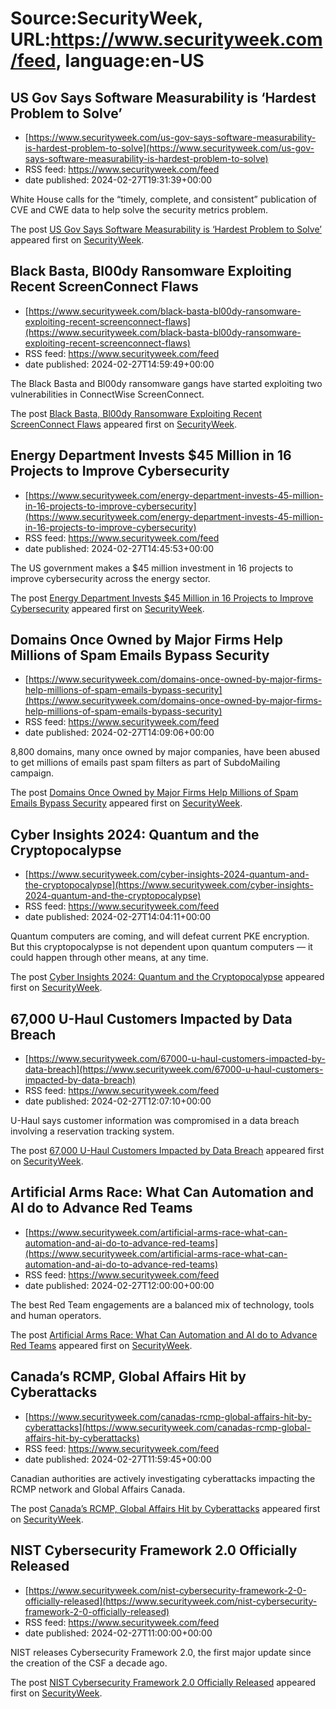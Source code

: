 # Source:SecurityWeek, URL:https://www.securityweek.com/feed, language:en-US

## US Gov Says Software Measurability is ‘Hardest Problem to Solve’
 - [https://www.securityweek.com/us-gov-says-software-measurability-is-hardest-problem-to-solve](https://www.securityweek.com/us-gov-says-software-measurability-is-hardest-problem-to-solve)
 - RSS feed: https://www.securityweek.com/feed
 - date published: 2024-02-27T19:31:39+00:00

<p>White House calls for the “timely, complete, and consistent” publication of CVE and CWE data to help solve the security metrics problem.</p>
<p>The post <a href="https://www.securityweek.com/us-gov-says-software-measurability-is-hardest-problem-to-solve/">US Gov Says Software Measurability is ‘Hardest Problem to Solve’</a> appeared first on <a href="https://www.securityweek.com">SecurityWeek</a>.</p>

## Black Basta, Bl00dy Ransomware Exploiting Recent ScreenConnect Flaws
 - [https://www.securityweek.com/black-basta-bl00dy-ransomware-exploiting-recent-screenconnect-flaws](https://www.securityweek.com/black-basta-bl00dy-ransomware-exploiting-recent-screenconnect-flaws)
 - RSS feed: https://www.securityweek.com/feed
 - date published: 2024-02-27T14:59:49+00:00

<p>The Black Basta and Bl00dy ransomware gangs have started exploiting two vulnerabilities in ConnectWise ScreenConnect.</p>
<p>The post <a href="https://www.securityweek.com/black-basta-bl00dy-ransomware-exploiting-recent-screenconnect-flaws/">Black Basta, Bl00dy Ransomware Exploiting Recent ScreenConnect Flaws</a> appeared first on <a href="https://www.securityweek.com">SecurityWeek</a>.</p>

## Energy Department Invests $45 Million in 16 Projects to Improve Cybersecurity
 - [https://www.securityweek.com/energy-department-invests-45-million-in-16-projects-to-improve-cybersecurity](https://www.securityweek.com/energy-department-invests-45-million-in-16-projects-to-improve-cybersecurity)
 - RSS feed: https://www.securityweek.com/feed
 - date published: 2024-02-27T14:45:53+00:00

<p>The US government makes a $45 million investment in 16 projects to improve cybersecurity across the energy sector.</p>
<p>The post <a href="https://www.securityweek.com/energy-department-invests-45-million-in-16-projects-to-improve-cybersecurity/">Energy Department Invests $45 Million in 16 Projects to Improve Cybersecurity</a> appeared first on <a href="https://www.securityweek.com">SecurityWeek</a>.</p>

## Domains Once Owned by Major Firms Help Millions of Spam Emails Bypass Security
 - [https://www.securityweek.com/domains-once-owned-by-major-firms-help-millions-of-spam-emails-bypass-security](https://www.securityweek.com/domains-once-owned-by-major-firms-help-millions-of-spam-emails-bypass-security)
 - RSS feed: https://www.securityweek.com/feed
 - date published: 2024-02-27T14:09:06+00:00

<p>8,800 domains, many once owned by major companies, have been abused to get millions of emails past spam filters as part of SubdoMailing campaign.</p>
<p>The post <a href="https://www.securityweek.com/domains-once-owned-by-major-firms-help-millions-of-spam-emails-bypass-security/">Domains Once Owned by Major Firms Help Millions of Spam Emails Bypass Security</a> appeared first on <a href="https://www.securityweek.com">SecurityWeek</a>.</p>

## Cyber Insights 2024: Quantum and the Cryptopocalypse
 - [https://www.securityweek.com/cyber-insights-2024-quantum-and-the-cryptopocalypse](https://www.securityweek.com/cyber-insights-2024-quantum-and-the-cryptopocalypse)
 - RSS feed: https://www.securityweek.com/feed
 - date published: 2024-02-27T14:04:11+00:00

<p>Quantum computers are coming, and will defeat current PKE encryption. But this cryptopocalypse is not dependent upon quantum computers — it could happen through other means, at any time. </p>
<p>The post <a href="https://www.securityweek.com/cyber-insights-2024-quantum-and-the-cryptopocalypse/">Cyber Insights 2024: Quantum and the Cryptopocalypse</a> appeared first on <a href="https://www.securityweek.com">SecurityWeek</a>.</p>

## 67,000 U-Haul Customers Impacted by Data Breach
 - [https://www.securityweek.com/67000-u-haul-customers-impacted-by-data-breach](https://www.securityweek.com/67000-u-haul-customers-impacted-by-data-breach)
 - RSS feed: https://www.securityweek.com/feed
 - date published: 2024-02-27T12:07:10+00:00

<p>U-Haul says customer information was compromised in a data breach involving a reservation tracking system.</p>
<p>The post <a href="https://www.securityweek.com/67000-u-haul-customers-impacted-by-data-breach/">67,000 U-Haul Customers Impacted by Data Breach</a> appeared first on <a href="https://www.securityweek.com">SecurityWeek</a>.</p>

## Artificial Arms Race: What Can Automation and AI do to Advance Red Teams
 - [https://www.securityweek.com/artificial-arms-race-what-can-automation-and-ai-do-to-advance-red-teams](https://www.securityweek.com/artificial-arms-race-what-can-automation-and-ai-do-to-advance-red-teams)
 - RSS feed: https://www.securityweek.com/feed
 - date published: 2024-02-27T12:00:00+00:00

<p>The best Red Team engagements are a balanced mix of technology, tools and human operators.</p>
<p>The post <a href="https://www.securityweek.com/artificial-arms-race-what-can-automation-and-ai-do-to-advance-red-teams/">Artificial Arms Race: What Can Automation and AI do to Advance Red Teams</a> appeared first on <a href="https://www.securityweek.com">SecurityWeek</a>.</p>

## Canada’s RCMP, Global Affairs Hit by Cyberattacks
 - [https://www.securityweek.com/canadas-rcmp-global-affairs-hit-by-cyberattacks](https://www.securityweek.com/canadas-rcmp-global-affairs-hit-by-cyberattacks)
 - RSS feed: https://www.securityweek.com/feed
 - date published: 2024-02-27T11:59:45+00:00

<p>Canadian authorities are actively investigating cyberattacks impacting the RCMP network and Global Affairs Canada.</p>
<p>The post <a href="https://www.securityweek.com/canadas-rcmp-global-affairs-hit-by-cyberattacks/">Canada&#8217;s RCMP, Global Affairs Hit by Cyberattacks</a> appeared first on <a href="https://www.securityweek.com">SecurityWeek</a>.</p>

## NIST Cybersecurity Framework 2.0 Officially Released
 - [https://www.securityweek.com/nist-cybersecurity-framework-2-0-officially-released](https://www.securityweek.com/nist-cybersecurity-framework-2-0-officially-released)
 - RSS feed: https://www.securityweek.com/feed
 - date published: 2024-02-27T11:00:00+00:00

<p>NIST releases Cybersecurity Framework 2.0, the first major update since the creation of the CSF a decade ago.</p>
<p>The post <a href="https://www.securityweek.com/nist-cybersecurity-framework-2-0-officially-released/">NIST Cybersecurity Framework 2.0 Officially Released</a> appeared first on <a href="https://www.securityweek.com">SecurityWeek</a>.</p>

